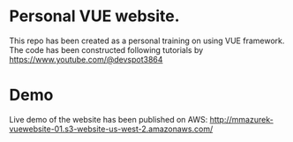 # Personal VUE website.
This repo has been created as a personal training on using VUE framework. The code has been constructed following tutorials by https://www.youtube.com/@devspot3864

# Demo
Live demo of the website has been published on AWS: http://mmazurek-vuewebsite-01.s3-website-us-west-2.amazonaws.com/

